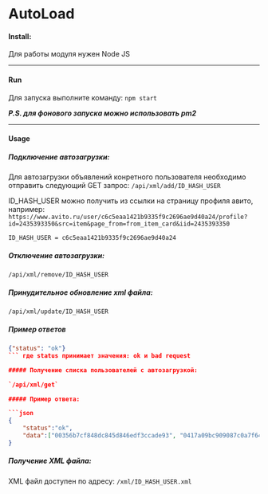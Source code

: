 # AutoLoad
#### Install:
Для работы модуля нужен Node JS

------------

#### Run
Для запуска выполните команду:
`npm start`

***P.S. для фонового запуска можно использовать pm2***

------------

#### Usage

##### Подключение автозагрузки:

Для автозагрузки объявлений конретного пользователя необходимо отправить следующий GET запрос:
`/api/xml/add/ID_HASH_USER`

ID_HASH_USER можно получить из ссылки на страницу профиля авито, например:
`https://www.avito.ru/user/c6c5eaa1421b9335f9c2696ae9d40a24/profile?id=2435393350&src=item&page_from=from_item_card&iid=2435393350`

`ID_HASH_USER = c6c5eaa1421b9335f9c2696ae9d40a24`


##### Отключение автозагрузки:

`/api/xml/remove/ID_HASH_USER`


##### Принудительное обновление xml файла:

`/api/xml/update/ID_HASH_USER`

##### Пример ответов

```json
{"status": "ok"}
``` где status принимает значения: ok и bad request

##### Получение списка пользователей с автозагрузкой:

`/api/xml/get`

##### Пример ответа:

```json
{
	"status":"ok",
	"data":["00356b7cf848dc845d846edf3ccade93", "0417a09bc909087c0a7f649a40ddddb1"]
}
```

##### Получение XML файла:

XML файл доступен по адресу:
`/xml/ID_HASH_USER.xml`